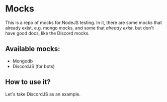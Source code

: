 # Mocks
This is a repo of mocks for NodeJS testing. In it, there are some mocks that already exist, e.g. mongo mocks, and some that *already exist*, but don't have good docs, like the Discord mocks.

## Available mocks:
- Mongodb
- DiscordJS (for bots)

## How to use it?
Let's take DiscordJS as an example. 